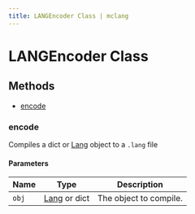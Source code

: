 ```yaml
---
title: LANGEncoder Class | mclang
---
```


# LANGEncoder Class

## Methods

- [encode](#encode)

### encode

Compiles a dict or [Lang](./Lang.md) object to a `.lang` file

#### Parameters

| Name  | Type                      | Description            |
| ----- | ------------------------- | ---------------------- |
| `obj` | [Lang](./Lang.md) or dict | The object to compile. |

